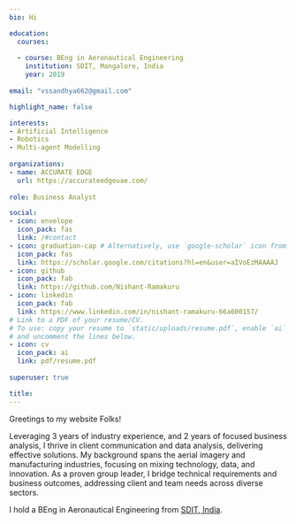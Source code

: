 ```yaml
---
bio: Hi

education:
  courses:
 
  - course: BEng in Aeronautical Engineering
    institution: SDIT, Mangalore, India
    year: 2019
    
email: "vssandhya662@gmail.com"

highlight_name: false

interests:
- Artificial Intelligence
- Robotics
- Multi-agent Modelling
  
organizations:
- name: ACCURATE EDGE
  url: https://accurateedgeuae.com/
  
role: Business Analyst

social:
- icon: envelope
  icon_pack: fas
  link: /#contact
- icon: graduation-cap # Alternatively, use `google-scholar` icon from `ai` icon pack
  icon_pack: fas
  link: https://scholar.google.com/citations?hl=en&user=aIVoEzMAAAAJ
- icon: github
  icon_pack: fab
  link: https://github.com/Nishant-Ramakuru
- icon: linkedin
  icon_pack: fab
  link: https://www.linkedin.com/in/nishant-ramakuru-66a600157/
# Link to a PDF of your resume/CV.
# To use: copy your resume to `static/uploads/resume.pdf`, enable `ai` icons in `params.yaml`,
# and uncomment the lines below.
- icon: cv
  icon_pack: ai
  link: pdf/resume.pdf
  
superuser: true

title: 
---
```

Greetings to my website Folks!

Leveraging 3 years of industry experience, and 2 years of focused business analysis, I thrive in client communication and data analysis, delivering effective solutions. My background spans the aerial imagery and manufacturing industries, focusing on mixing technology, data, and innovation. As a proven group leader, I bridge technical requirements and business outcomes, addressing client and team needs across diverse sectors.

I hold a BEng in Aeronautical Engineering from [SDIT, India](https://sdit.ac.in/).
